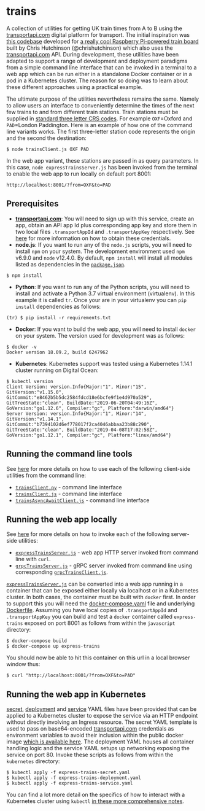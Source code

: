 # trains
A collection of utilities for getting UK train times from A to B using the [transportapi.com](transportapi.com) digital platform for transport.  The initial inspiration was [this codebase](https://github.com/chrishutchinson/train-departure-screen/blob/master/src/trains.py) developed for [a really cool Raspberry Pi-powered train board](https://twitter.com/chrishutchinson/status/1136743837244768257) built by Chris Hutchinson (@chrishutchinson) which also uses the [transportapi.com](transportapi.com) API.  During development, these utilities have been adapted to support a range of development and deployment paradigms from a simple command line interface that can be invoked in a terminal to a web app which can be run either in a standalone Docker container or in a pod in a Kubernetes cluster.  The reason for so doing was to learn about these different approaches using a practical example.

The ultimate purpose of the utilities nevertheless remains the same.  Namely to allow users an interface to conveniently determine the times of the next few trains to and from different train stations.  Train stations must be supplied in [standard three letter CRS codes](http://www.railwaycodes.org.uk/crs/CRS0.shtm).  For example `OXF`=Oxford and `PAD`=London Paddington. Here is an example of how one of the command line variants works.  The first three-letter station code represents the origin and the second the destination:
```
$ node trainsClient.js OXF PAD
```
In the web app variant, these stations are passed in as query parameters.  In this case, `node expressTrainsServer.js` has been invoked from the terminal to enable the web app to run locally on default port 8001:
```
http://localhost:8001/?from=OXF&to=PAD
```

## Prerequisites
* **[transportapi.com](transportapi.com)**: You will need to sign up with this service, create an app, obtain an API app Id plus corresponding app key and store them in two local files `.transportAppId` and `.transportAppKey` respectively.  See [here](https://developer.transportapi.com/) for more information on how to obtain these credentials.
* **node.js**: If you want to run any of the `node.js` scripts, you will need to install `npm` on your system.  The development environment used `npm` v6.9.0 and `node` v12.4.0.  By default, `npm install` will install all modules listed as dependencies in the [`package.json`](package.json).
```
$ npm install
```
* **Python**: If you want to run any of the Python scripts, you will need to install and activate a Python 3.7 virtual environment (virtualenv).  In this example it is called `tr`.  Once your are in your virtualenv you can `pip install` dependencies as follows:
```
(tr) $ pip install -r requirements.txt
```
* **Docker**: If you want to build the web app, you will need to install `docker` on your system.  The version used for development was as follows:
```
$ docker -v
Docker version 18.09.2, build 6247962
```
* **Kubernetes**: Kubernetes support was tested using a Kubernetes 1.14.1 cluster running on Digital Ocean:
```
$ kubectl version
Client Version: version.Info{Major:"1", Minor:"15", GitVersion:"v1.15.0", GitCommit:"e8462b5b5dc2584fdcd18e6bcfe9f1e4d970a529", GitTreeState:"clean", BuildDate:"2019-06-20T04:49:16Z", GoVersion:"go1.12.6", Compiler:"gc", Platform:"darwin/amd64"}
Server Version: version.Info{Major:"1", Minor:"14", GitVersion:"v1.14.1", GitCommit:"b7394102d6ef778017f2ca4046abbaa23b88c290", GitTreeState:"clean", BuildDate:"2019-04-08T17:02:58Z", GoVersion:"go1.12.1", Compiler:"gc", Platform:"linux/amd64"}
```

## Running the command line tools
See [here](CommandLineScripts.md) for more details on how to use each of the following client-side utilities from the command line:
* [`trainsClient.py`](python/trainsClient.py) - command line interface
* [`trainsClient.js`](javascript/trainsClient.js) - command line interface
* [`trainsAsyncAwaitClient.js`](javascript/trainsAsyncAwaitClient.js) - command line interface

## Running the web app locally
See [here](ServerSideScripts.md) for more details on how to invoke each of the following server-side utilities:
* [`expressTrainsServer.js`](javascript/expressTrainsServer.js) - web app HTTP server invoked from command line with `curl`.
* [`grpcTrainsServer.js`](javascript/grpcTrainsServer.js) - gRPC server invoked from command line using corresponding [`grpcTrainsClient.js`](javascript/grpcTrainsClient.js).

[`expressTrainsServer.js`](javascript/expressTrainsServer.js) can be converted into a web app running in a container that can be exposed either locally via localhost or in a Kubernetes cluster.  In both cases, the container must be built with `docker` first.  In order to support this you will need the [docker-compose.yaml](javascript/docker-compose.yaml) file and underlying [Dockerfile](javascript/Dockerfile).  Assuming you have local copies of `.transportAppId` and `.transportAppKey` you can build and test a `docker` container called `express-trains` exposed on port 8001 as follows from within the `javascript` directory:
```
$ docker-compose build
$ docker-compose up express-trains
```
You should now be able to hit this container on this url in a local browser window thus:
```
$ curl "http://localhost:8001/?from=OXF&to=PAD"
```
## Running the web app in Kubernetes
[secret](kubernetes/express-trains-secret.yaml), [deployment](kubernetes/express-trains-deployment.yaml) and [service](kubernetes/express-trains-service.yaml) YAML files have been provided that can be applied to a Kubernetes cluster to expose the service via an HTTP endpoint without directly involving an Ingress resource.  The secret YAML template is used to pass on base64-encoded [transportapi.com](transportapi.com) credentials as environment variables to avoid their inclusion within the public docker image [which is available here](https://cloud.docker.com/u/malminhas/repository/docker/malminhas/express-trains/general).  The deployment YAML houses all container handling logic and the service YAML setups up networking exposing the service on port 80.  Invoke these scripts as follows from within the `kubernetes` directory:
```
$ kubectl apply -f express-trains-secret.yaml
$ kubectl apply -f express-trains-deployment.yaml
$ kubectl apply -f express-trains-service.yaml
```
You can find a lot more detail on the specifics of how to interact with a Kubernetes cluster using `kubectl` [in these more comprehensive notes](KubernetesNotes.md).
